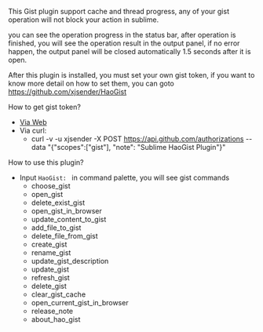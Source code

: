 This Gist plugin support cache and thread progress, any of your gist operation will not block your action in sublime.

you can see the operation progress in the status bar, after operation is finished, you will see the operation result in the output panel, if no error happen, the output panel will be closed automatically 1.5 seconds after it is open.

After this plugin is installed, you must set your own gist token, if you want to know more detail on how to set them, you can goto https://github.com/xjsender/HaoGist

How to get gist token?
* [Via Web](https://help.github.com/articles/creating-an-access-token-for-command-line-use/)
* Via curl:
    - curl -v -u xjsender -X POST https://api.github.com/authorizations --data "{\"scopes\":[\"gist\"], \"note\": \"Sublime HaoGist Plugin\"}"

How to use this plugin?
* Input ```HaoGist: ``` in command palette, you will see gist commands
    - choose_gist
    - open_gist
    - delete_exist_gist
    - open_gist_in_browser
    - update_content_to_gist
    - add_file_to_gist
    - delete_file_from_gist
    - create_gist
    - rename_gist
    - update_gist_description
    - update_gist
    - refresh_gist
    - delete_gist
    - clear_gist_cache
    - open_current_gist_in_browser
    - release_note
    - about_hao_gist

